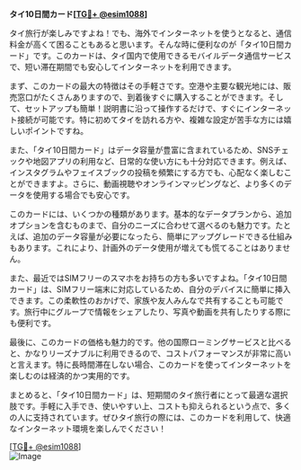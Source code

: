 **タイ10日間カード[[TG💪+ @esim1088](https://t.me/s/esim1088)]**

タイ旅行が楽しみですよね！でも、海外でインターネットを使うとなると、通信料金が高くて困ることもあると思います。そんな時に便利なのが「タイ10日間カード」です。このカードは、タイ国内で使用できるモバイルデータ通信サービスで、短い滞在期間でも安心してインターネットを利用できます。

まず、このカードの最大の特徴はその手軽さです。空港や主要な観光地には、販売窓口がたくさんありますので、到着後すぐに購入することができます。そして、セットアップも簡単！説明書に沿って操作するだけで、すぐにインターネット接続が可能です。特に初めてタイを訪れる方や、複雑な設定が苦手な方には嬉しいポイントですね。

また、「タイ10日間カード」はデータ容量が豊富に含まれているため、SNSチェックや地図アプリの利用など、日常的な使い方にも十分対応できます。例えば、インスタグラムやフェイスブックの投稿を頻繁にする方でも、心配なく楽しむことができますよ。さらに、動画視聴やオンラインマッピングなど、より多くのデータを使用する場合でも安心です。

このカードには、いくつかの種類があります。基本的なデータプランから、追加オプションを含むものまで、自分のニーズに合わせて選べるのも魅力です。たとえば、追加のデータ容量が必要になったら、簡単にアップグレードできる仕組みもあります。これにより、計画外のデータ使用が増えても慌てることはありません。

また、最近ではSIMフリーのスマホをお持ちの方も多いですよね。「タイ10日間カード」は、SIMフリー端末に対応しているため、自分のデバイスに簡単に挿入できます。この柔軟性のおかげで、家族や友人みんなで共有することも可能です。旅行中にグループで情報をシェアしたり、写真や動画を共有したりする際にも便利です。

最後に、このカードの価格も魅力的です。他の国際ローミングサービスと比べると、かなりリーズナブルに利用できるので、コストパフォーマンスが非常に高いと言えます。特に長時間滞在しない場合、このカードを使ってインターネットを楽しむのは経済的かつ実用的です。

まとめると、「タイ10日間カード」は、短期間のタイ旅行者にとって最適な選択肢です。手軽に入手でき、使いやすい上、コストも抑えられるという点で、多くの人に支持されています。ぜひタイ旅行の際には、このカードを利用して、快適なインターネット環境を楽しんでください！

[[TG💪+ @esim1088](https://t.me/s/esim1088)]  
![Image](https://i.postimg.cc/Y0z9fWf4/image.png)
